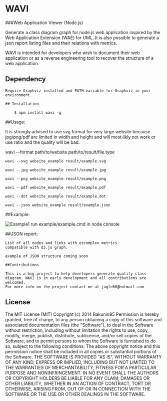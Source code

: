 WAVI
===

###Web Application Viewer (Node.js)

Generate a class diagram graph for node.js web application inspired by the Web Application Extension (WAE) for UML.
It is also possible to generate a json report listing files and their relations with metrics.

WAVI is intended for developers who wish to document their web application or as a reverse engineering tool to recover 
the structure of a web application.


## Dependency
```
Require Graphviz installed and PATH variable for Graphviz in your environment.

## Installation

    $ npm install wavi -g

```

##Usage: 

It is strongly advised to use svg format for very large website because jpg/png/pdf are limited in width and height and will most likly not work
or use ratio and the quality will be bad.

wavi --format path/to/website path/to/result/file.type


```
wavi --svg website_example result/example.svg

wavi --jpg website_example result/example.jpg

wavi --png website_example result/example.png

wavi --pdf website_example result/example.pdf

wavi --dot website_example result/example.dot

wavi --json website_example result/example.json
```

##Example:

![Example1](https://raw.github.com/bakunin95/wavi/master/example/example.png)
run example/example.cmd in node console


##JSON report:
```
List of all nodes and links with escomplex metrics.
compatible with d3.js graph.

example of JSON structure coming soon

##Contributions

This is a big project to help developers generate quality class diagram. WAVI is in early development and all contributions are welcomed.
For more info on the project contact me at jugle66@hotmail.com

```
## License

The MIT License (MIT)
Copyright (c) 2014 Bakunin95
Permission is hereby granted, free of charge, to any person obtaining a copy
of this software and associated documentation files (the "Software"), to deal
in the Software without restriction, including without limitation the rights
to use, copy, modify, merge, publish, distribute, sublicense, and/or sell
copies of the Software, and to permit persons to whom the Software is
furnished to do so, subject to the following conditions:
The above copyright notice and this permission notice shall be included in all
copies or substantial portions of the Software.
THE SOFTWARE IS PROVIDED "AS IS", WITHOUT WARRANTY OF ANY KIND, EXPRESS OR
IMPLIED, INCLUDING BUT NOT LIMITED TO THE WARRANTIES OF MERCHANTABILITY,
FITNESS FOR A PARTICULAR PURPOSE AND NONINFRINGEMENT. IN NO EVENT SHALL THE
AUTHORS OR COPYRIGHT HOLDERS BE LIABLE FOR ANY CLAIM, DAMAGES OR OTHER
LIABILITY, WHETHER IN AN ACTION OF CONTRACT, TORT OR OTHERWISE, ARISING FROM,
OUT OF OR IN CONNECTION WITH THE SOFTWARE OR THE USE OR OTHER DEALINGS IN THE
SOFTWARE.